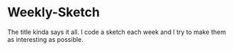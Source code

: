 # Weekly-Sketch
The title kinda says it all. I code a sketch each week and I try to make them as interesting as possible.
